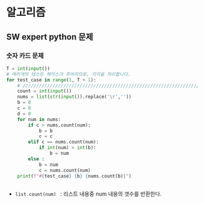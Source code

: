 # 알고리즘

## SW expert python 문제

### 숫자 카드 문제

```python
T = int(input())
# 여러개의 테스트 케이스가 주어지므로, 각각을 처리합니다.
for test_case in range(1, T + 1):
    # ///////////////////////////////////////////////////////////////////////////////////
    count = int(input())
    nums = list(str(input()).replace('\r',''))
    b = 0
    c = 0
    d = 0
    for num in nums:
        if c > nums.count(num):
            b = b
            c = c
        elif c == nums.count(num):
            if int(num) > int(b):
                b = num
        else :
            b = num
            c = nums.count(num)
    print(f"#{test_case} {b} {nums.count(b)}")
 
```

- `list.count(num) ` : 리스트 내용중 num 내용의 갯수를 반환한다.